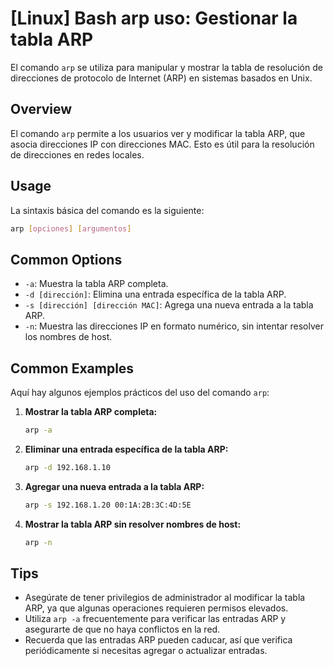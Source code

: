 # [Linux] Bash arp uso: Gestionar la tabla ARP

El comando `arp` se utiliza para manipular y mostrar la tabla de resolución de direcciones de protocolo de Internet (ARP) en sistemas basados en Unix.

## Overview
El comando `arp` permite a los usuarios ver y modificar la tabla ARP, que asocia direcciones IP con direcciones MAC. Esto es útil para la resolución de direcciones en redes locales.

## Usage
La sintaxis básica del comando es la siguiente:

```bash
arp [opciones] [argumentos]
```

## Common Options
- `-a`: Muestra la tabla ARP completa.
- `-d [dirección]`: Elimina una entrada específica de la tabla ARP.
- `-s [dirección] [dirección MAC]`: Agrega una nueva entrada a la tabla ARP.
- `-n`: Muestra las direcciones IP en formato numérico, sin intentar resolver los nombres de host.

## Common Examples
Aquí hay algunos ejemplos prácticos del uso del comando `arp`:

1. **Mostrar la tabla ARP completa:**
   ```bash
   arp -a
   ```

2. **Eliminar una entrada específica de la tabla ARP:**
   ```bash
   arp -d 192.168.1.10
   ```

3. **Agregar una nueva entrada a la tabla ARP:**
   ```bash
   arp -s 192.168.1.20 00:1A:2B:3C:4D:5E
   ```

4. **Mostrar la tabla ARP sin resolver nombres de host:**
   ```bash
   arp -n
   ```

## Tips
- Asegúrate de tener privilegios de administrador al modificar la tabla ARP, ya que algunas operaciones requieren permisos elevados.
- Utiliza `arp -a` frecuentemente para verificar las entradas ARP y asegurarte de que no haya conflictos en la red.
- Recuerda que las entradas ARP pueden caducar, así que verifica periódicamente si necesitas agregar o actualizar entradas.